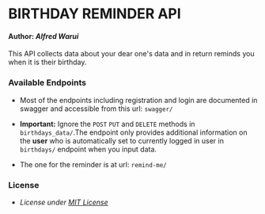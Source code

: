 # BIRTHDAY REMINDER API
#### Author: *Alfred Warui*

This API collects data about your dear one's data and in return reminds you when it is their birthday.

### Available Endpoints
- Most of the endpoints including registration and login are documented in swagger and accessible from this url:
`swagger/`
- <b>Important:</b> Ignore the `POST` `PUT` and `DELETE` methods in `birthdays_data/`.The endpoint only provides additional information on the <b>user</b> who is automatically set to currently logged in user in `birthdays/` endpoint when you input data. 

- The one for the reminder is at url:
`remind-me/`

### License
* *License under [MIT License](LICENSE)*